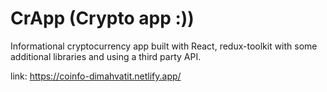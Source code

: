 # CrApp (Crypto app :))

Informational cryptocurrency app built with React, redux-toolkit with some additional libraries and using a third party API.

link: https://coinfo-dimahvatit.netlify.app/
